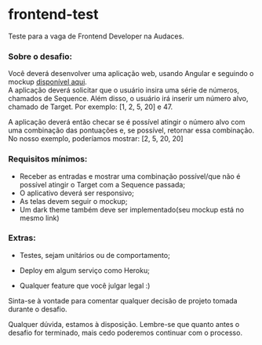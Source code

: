 # frontend-test

Teste para a vaga de Frontend Developer na Audaces.

### Sobre o desafio:
Você deverá desenvolver uma aplicação web, usando Angular e seguindo o mockup [disponível aqui](https://xd.adobe.com/view/75c72dcb-1caa-4d34-bd1a-e2753431ef89-2094/specs/).  
A aplicação deverá solicitar que o usuário insira uma série de números, chamados de Sequence.
Além disso, o usuário irá inserir um número alvo, chamado de Target.
Por exemplo: [1, 2, 5, 20] e 47.  

A aplicação deverá então checar se é possível atingir o número alvo com uma combinação das pontuações e, se possível, retornar essa combinação.  
No nosso exemplo, poderíamos mostrar: [2, 5, 20, 20]  

### Requisitos mínimos: 

* Receber as entradas e mostrar uma combinação possível/que não é possível atingir o Target com a Sequence passada;
* O aplicativo deverá ser responsivo;
* As telas devem seguir o mockup;
* Um dark theme também deve ser implementado(seu mockup está no mesmo link)
 

### Extras: 

* Testes, sejam unitários ou de comportamento; 

* Deploy em algum serviço como Heroku; 

* Qualquer feature que você julgar legal :) 

 

Sinta-se à vontade para comentar qualquer decisão de projeto tomada durante o desafio. 

Qualquer dúvida, estamos à disposição. Lembre-se que quanto antes o desafio for terminado, mais cedo poderemos continuar com o processo.  
